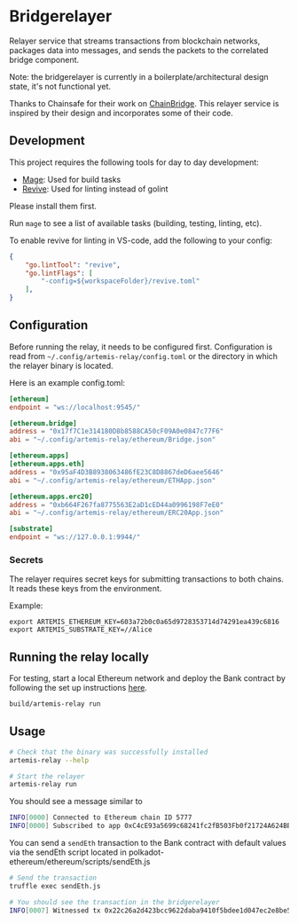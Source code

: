 # Bridgerelayer

Relayer service that streams transactions from blockchain networks, packages data into messages, and sends the packets to the correlated bridge component.

Note: the bridgerelayer is currently in a boilerplate/architectural design state, it's not functional yet.

Thanks to Chainsafe for their work on [ChainBridge](https://github.com/ChainSafe/ChainBridge). This relayer service
is inspired by their design and incorporates some of their code.

## Development

This project requires the following tools for day to day development:

* [Mage](https://magefile.org/): Used for build tasks
* [Revive](https://github.com/mgechev/revive): Used for linting instead of golint

Please install them first.

Run `mage` to see a list of available tasks (building, testing, linting, etc).

To enable revive for linting in VS-code, add the following to your config:
```json
{
    "go.lintTool": "revive",
    "go.lintFlags": [
        "-config=${workspaceFolder}/revive.toml"
    ],
}
```

## Configuration

Before running the relay, it needs to be configured first. Configuration is read from `~/.config/artemis-relay/config.toml` or the directory in which the relayer binary is located.

Here is an example config.toml:

```toml
[ethereum]
endpoint = "ws://localhost:9545/"

[ethereum.bridge]
address = "0x17f7C1e314180D8b8588CA50cF09A0e0847c77F6"
abi = "~/.config/artemis-relay/ethereum/Bridge.json"

[ethereum.apps]
[ethereum.apps.eth]
address = "0x95aF4D3B8938063486fE23C8D8867deD6aee5646"
abi = "~/.config/artemis-relay/ethereum/ETHApp.json"

[ethereum.apps.erc20]
address = "0xb664F267fa8775563E2aD1cED44a0996198F7eE0"
abi = "~/.config/artemis-relay/ethereum/ERC20App.json"

[substrate]
endpoint = "ws://127.0.0.1:9944/"
```

### Secrets

The relayer requires secret keys for submitting transactions to both chains. It reads these keys from the environment.

Example:

```
export ARTEMIS_ETHEREUM_KEY=603a72b0c0a65d9728353714d74291ea439c6816
export ARTEMIS_SUBSTRATE_KEY=//Alice
```

## Running the relay locally

For testing, start a local Ethereum network and deploy the Bank contract by following the set up instructions [here](../ethereum/README.md).

```bash
build/artemis-relay run
```

## Usage

```bash
# Check that the binary was successfully installed
artemis-relay --help

# Start the relayer
artemis-relay run
```

You should see a message similar to

```bash
INFO[0000] Connected to Ethereum chain ID 5777
INFO[0000] Subscribed to app 0xC4cE93a5699c68241fc2fB503Fb0f21724A624BB
```

You can send a `sendEth` transaction to the Bank contract with default values via the sendEth script located in polkadot-ethereum/ethereum/scripts/sendEth.js

```bash
# Send the transaction
truffle exec sendEth.js

# You should see the transaction in the bridgerelayer
INFO[0007] Witnessed tx 0x22c26a2d423bcc9622daba9410f5bdee1d047ec2e8be5c112a01b64224dbea5e on app 0xC4cE93a5699c68241fc2fB503Fb0f21724A624BB
```
